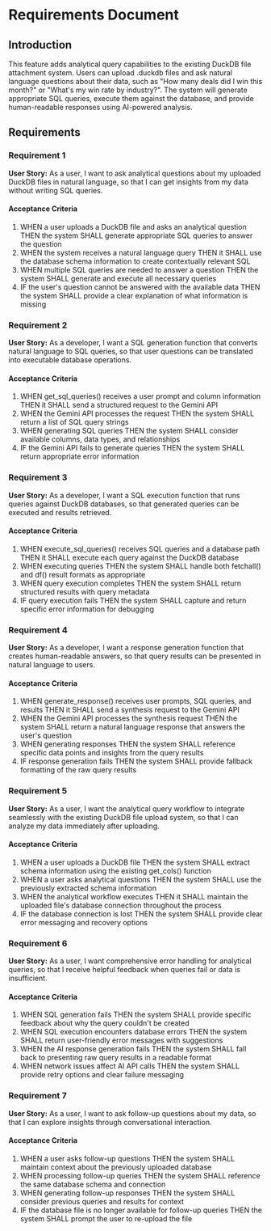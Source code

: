 # Requirements Document

## Introduction

This feature adds analytical query capabilities to the existing DuckDB file attachment system. Users can upload .duckdb files and ask natural language questions about their data, such as "How many deals did I win this month?" or "What's my win rate by industry?". The system will generate appropriate SQL queries, execute them against the database, and provide human-readable responses using AI-powered analysis.

## Requirements

### Requirement 1

**User Story:** As a user, I want to ask analytical questions about my uploaded DuckDB files in natural language, so that I can get insights from my data without writing SQL queries.

#### Acceptance Criteria

1. WHEN a user uploads a DuckDB file and asks an analytical question THEN the system SHALL generate appropriate SQL queries to answer the question
2. WHEN the system receives a natural language query THEN it SHALL use the database schema information to create contextually relevant SQL
3. WHEN multiple SQL queries are needed to answer a question THEN the system SHALL generate and execute all necessary queries
4. IF the user's question cannot be answered with the available data THEN the system SHALL provide a clear explanation of what information is missing

### Requirement 2

**User Story:** As a developer, I want a SQL generation function that converts natural language to SQL queries, so that user questions can be translated into executable database operations.

#### Acceptance Criteria

1. WHEN get_sql_queries() receives a user prompt and column information THEN it SHALL send a structured request to the Gemini API
2. WHEN the Gemini API processes the request THEN the system SHALL return a list of SQL query strings
3. WHEN generating SQL queries THEN the system SHALL consider available columns, data types, and relationships
4. IF the Gemini API fails to generate queries THEN the system SHALL return appropriate error information

### Requirement 3

**User Story:** As a developer, I want a SQL execution function that runs queries against DuckDB databases, so that generated queries can be executed and results retrieved.

#### Acceptance Criteria

1. WHEN execute_sql_queries() receives SQL queries and a database path THEN it SHALL execute each query against the DuckDB database
2. WHEN executing queries THEN the system SHALL handle both fetchall() and df() result formats as appropriate
3. WHEN query execution completes THEN the system SHALL return structured results with query metadata
4. IF query execution fails THEN the system SHALL capture and return specific error information for debugging

### Requirement 4

**User Story:** As a developer, I want a response generation function that creates human-readable answers, so that query results can be presented in natural language to users.

#### Acceptance Criteria

1. WHEN generate_response() receives user prompts, SQL queries, and results THEN it SHALL send a synthesis request to the Gemini API
2. WHEN the Gemini API processes the synthesis request THEN the system SHALL return a natural language response that answers the user's question
3. WHEN generating responses THEN the system SHALL reference specific data points and insights from the query results
4. IF response generation fails THEN the system SHALL provide fallback formatting of the raw query results

### Requirement 5

**User Story:** As a user, I want the analytical query workflow to integrate seamlessly with the existing DuckDB file upload system, so that I can analyze my data immediately after uploading.

#### Acceptance Criteria

1. WHEN a user uploads a DuckDB file THEN the system SHALL extract schema information using the existing get_cols() function
2. WHEN a user asks analytical questions THEN the system SHALL use the previously extracted schema information
3. WHEN the analytical workflow executes THEN it SHALL maintain the uploaded file's database connection throughout the process
4. IF the database connection is lost THEN the system SHALL provide clear error messaging and recovery options

### Requirement 6

**User Story:** As a user, I want comprehensive error handling for analytical queries, so that I receive helpful feedback when queries fail or data is insufficient.

#### Acceptance Criteria

1. WHEN SQL generation fails THEN the system SHALL provide specific feedback about why the query couldn't be created
2. WHEN SQL execution encounters database errors THEN the system SHALL return user-friendly error messages with suggestions
3. WHEN the AI response generation fails THEN the system SHALL fall back to presenting raw query results in a readable format
4. WHEN network issues affect AI API calls THEN the system SHALL provide retry options and clear failure messaging

### Requirement 7

**User Story:** As a user, I want to ask follow-up questions about my data, so that I can explore insights through conversational interaction.

#### Acceptance Criteria

1. WHEN a user asks follow-up questions THEN the system SHALL maintain context about the previously uploaded database
2. WHEN processing follow-up queries THEN the system SHALL reference the same database schema and connection
3. WHEN generating follow-up responses THEN the system SHALL consider previous queries and results for context
4. IF the database file is no longer available for follow-up queries THEN the system SHALL prompt the user to re-upload the file